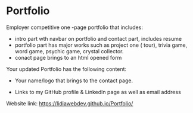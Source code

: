 # Portfolio
Employer competitive one -page portfolio that includes:
- intro part wth navbar on portfolio and contact part, includes resume
- portfolio part has major works such as project one ( tour), trivia game, word game, psychic game, crystal collector. 
- conact page brings to an html opened form

Your updated Portfolio has the following content:

- Your name/logo that brings to the contact page.

- Links to my GitHub profile & LinkedIn page as well as email address

Website link: https://lidiawebdev.github.io/Portfolio/

 










